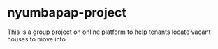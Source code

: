 # nyumbapap-project
This is a group project on online platform to help tenants locate vacant houses to move into
